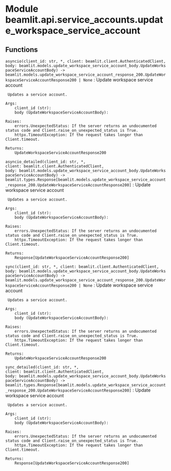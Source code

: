 Module beamlit.api.service_accounts.update_workspace_service_account
====================================================================

Functions
---------

`asyncio(client_id: str, *, client: beamlit.client.AuthenticatedClient, body: beamlit.models.update_workspace_service_account_body.UpdateWorkspaceServiceAccountBody) ‑> beamlit.models.update_workspace_service_account_response_200.UpdateWorkspaceServiceAccountResponse200 | None`
:   Update workspace service account
    
     Updates a service account.
    
    Args:
        client_id (str):
        body (UpdateWorkspaceServiceAccountBody):
    
    Raises:
        errors.UnexpectedStatus: If the server returns an undocumented status code and Client.raise_on_unexpected_status is True.
        httpx.TimeoutException: If the request takes longer than Client.timeout.
    
    Returns:
        UpdateWorkspaceServiceAccountResponse200

`asyncio_detailed(client_id: str, *, client: beamlit.client.AuthenticatedClient, body: beamlit.models.update_workspace_service_account_body.UpdateWorkspaceServiceAccountBody) ‑> beamlit.types.Response[beamlit.models.update_workspace_service_account_response_200.UpdateWorkspaceServiceAccountResponse200]`
:   Update workspace service account
    
     Updates a service account.
    
    Args:
        client_id (str):
        body (UpdateWorkspaceServiceAccountBody):
    
    Raises:
        errors.UnexpectedStatus: If the server returns an undocumented status code and Client.raise_on_unexpected_status is True.
        httpx.TimeoutException: If the request takes longer than Client.timeout.
    
    Returns:
        Response[UpdateWorkspaceServiceAccountResponse200]

`sync(client_id: str, *, client: beamlit.client.AuthenticatedClient, body: beamlit.models.update_workspace_service_account_body.UpdateWorkspaceServiceAccountBody) ‑> beamlit.models.update_workspace_service_account_response_200.UpdateWorkspaceServiceAccountResponse200 | None`
:   Update workspace service account
    
     Updates a service account.
    
    Args:
        client_id (str):
        body (UpdateWorkspaceServiceAccountBody):
    
    Raises:
        errors.UnexpectedStatus: If the server returns an undocumented status code and Client.raise_on_unexpected_status is True.
        httpx.TimeoutException: If the request takes longer than Client.timeout.
    
    Returns:
        UpdateWorkspaceServiceAccountResponse200

`sync_detailed(client_id: str, *, client: beamlit.client.AuthenticatedClient, body: beamlit.models.update_workspace_service_account_body.UpdateWorkspaceServiceAccountBody) ‑> beamlit.types.Response[beamlit.models.update_workspace_service_account_response_200.UpdateWorkspaceServiceAccountResponse200]`
:   Update workspace service account
    
     Updates a service account.
    
    Args:
        client_id (str):
        body (UpdateWorkspaceServiceAccountBody):
    
    Raises:
        errors.UnexpectedStatus: If the server returns an undocumented status code and Client.raise_on_unexpected_status is True.
        httpx.TimeoutException: If the request takes longer than Client.timeout.
    
    Returns:
        Response[UpdateWorkspaceServiceAccountResponse200]